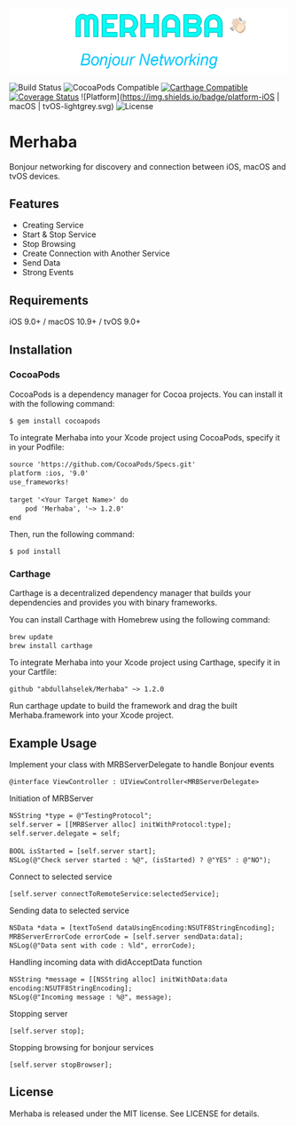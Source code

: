 ![Merhaba](https://github.com/abdullahselek/Merhaba/blob/master/Images/merhaba.png)

![Build Status](https://travis-ci.org/abdullahselek/Merhaba.svg?branch=master)
![CocoaPods Compatible](https://img.shields.io/cocoapods/v/Merhaba.svg)
[![Carthage Compatible](https://img.shields.io/badge/Carthage-compatible-4BC51D.svg?style=flat)](https://github.com/Carthage/Carthage)
[![Coverage Status](https://coveralls.io/repos/github/abdullahselek/Merhaba/badge.svg?branch=master)](https://coveralls.io/github/abdullahselek/Merhaba?branch=master)
![Platform](https://img.shields.io/badge/platform-iOS | macOS | tvOS-lightgrey.svg)
![License](https://img.shields.io/dub/l/vibe-d.svg)

# Merhaba
Bonjour networking for discovery and connection between iOS, macOS and tvOS devices.

## Features

- Creating Service
- Start & Stop Service
- Stop Browsing
- Create Connection with Another Service
- Send Data
- Strong Events

## Requirements
iOS 9.0+ / macOS 10.9+ / tvOS 9.0+

## Installation

### CocoaPods
CocoaPods is a dependency manager for Cocoa projects. You can install it with the following command:
```	
$ gem install cocoapods
```

To integrate Merhaba into your Xcode project using CocoaPods, specify it in your Podfile:
```
source 'https://github.com/CocoaPods/Specs.git'
platform :ios, '9.0'
use_frameworks!

target '<Your Target Name>' do
    pod 'Merhaba', '~> 1.2.0'
end
```
Then, run the following command:
```
$ pod install
```
### Carthage

Carthage is a decentralized dependency manager that builds your dependencies and provides you with binary frameworks.

You can install Carthage with Homebrew using the following command:

```
brew update
brew install carthage
```

To integrate Merhaba into your Xcode project using Carthage, specify it in your Cartfile:

```
github "abdullahselek/Merhaba" ~> 1.2.0
```

Run carthage update to build the framework and drag the built Merhaba.framework into your Xcode project.

## Example Usage

Implement your class with MRBServerDelegate to handle Bonjour events
```
@interface ViewController : UIViewController<MRBServerDelegate>
```

Initiation of MRBServer
```
NSString *type = @"TestingProtocol";
self.server = [[MRBServer alloc] initWithProtocol:type];
self.server.delegate = self;

BOOL isStarted = [self.server start];
NSLog(@"Check server started : %@", (isStarted) ? @"YES" : @"NO");
```

Connect to selected service
```
[self.server connectToRemoteService:selectedService];
```

Sending data to selected service
```
NSData *data = [textToSend dataUsingEncoding:NSUTF8StringEncoding];
MRBServerErrorCode errorCode = [self.server sendData:data];
NSLog(@"Data sent with code : %ld", errorCode);
```

Handling incoming data with didAcceptData function
```
NSString *message = [[NSString alloc] initWithData:data encoding:NSUTF8StringEncoding];
NSLog(@"Incoming message : %@", message);
```

Stopping server
```
[self.server stop];
```

Stopping browsing for bonjour services
```
[self.server stopBrowser];
```

## License

Merhaba is released under the MIT license. See LICENSE for details.